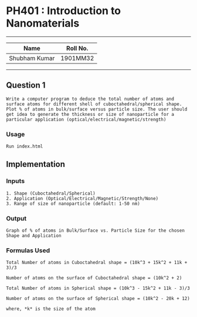 # PH401 : Introduction to Nanomaterials

------------------------------------
| Name                  | Roll No. |
|-----------------------|----------|
| Shubham Kumar         | 1901MM32 |
------------------------------------

## Question 1

```
Write a computer program to deduce the total number of atoms and surface atoms for different shell of cuboctahedral/spherical shape. Plot % of atoms in bulk/surface versus particle size. The user should get idea to generate the thickness or size of nanoparticle for a particular application (optical/electrical/magnetic/strength)
```

### Usage

```
Run index.html 
```

## Implementation

### Inputs
```
1. Shape (Cuboctahedral/Spherical)
2. Application (Optical/Electrical/Magnetic/Strength/None)
3. Range of size of nanoparticle (default: 1-50 nm)
```

### Output
```
Graph of % of atoms in Bulk/Surface vs. Particle Size for the chosen Shape and Application
```

### Formulas Used
```
Total Number of atoms in Cuboctahedral shape = (10k^3 + 15k^2 + 11k + 3)/3

Number of atoms on the surface of Cuboctahedral shape = (10k^2 + 2)

Total Number of atoms in Spherical shape = (10k^3 - 15k^2 + 11k - 3)/3

Number of atoms on the surface of Spherical shape = (10k^2 - 20k + 12)

where, *k* is the size of the atom
```

